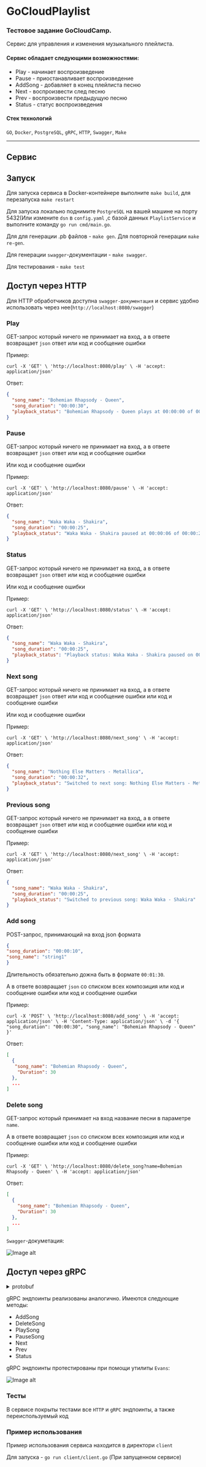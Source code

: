 # GoCloudPlaylist
### Тестовое задание GoCloudCamp.
Сервис для управления и изменения музыкального плейлиста.
#### Сервис обладает следующими возможностями:

* Play - начинает воспроизведение
* Pause - приостанавливает воспроизведение
* AddSong - добавляет в конец плейлиста песню
* Next - воспроизвести след песню
* Prev - воспроизвести предыдущую песню
* Status - статус воспроизведения

#### Стек технологий
`GO`, `Docker`, `PostgreSQL`, `gRPC`, `HTTP`, `Swagger`, `Make`

___
## Сервис

## Запуск

Для запуска сервиса в Docker-контейнере выполните `make build`, для перезапуска `make restart`

Для запуска локально поднимите `PostgreSQL` на вашей машине на порту 5432(Или измените `dsn` в `config.yaml`
,с базой данных `PlaylistService` и выполните команду `go run cmd/main.go`.

Для для генерации .pb файлов - `make gen`. Для повторной генерации `make re-gen`.

Для генерации `swagger`-документации - `make swagger`.

Для тестирования - `make test`

## Доступ через HTTP

Для HTTP обработчиков доступна `swagger-документация` и сервис удобно использовать через нее(`http://localhost:8080/swagger`) 

### Play
GET-запрос который ничего не принимает на вход, а в ответе возвращает `json` ответ или код и сообщение ошибки

Пример:

`curl -X 'GET' \
'http://localhost:8080/play' \
-H 'accept: application/json'`

Ответ:

```json
{
  "song_name": "Bohemian Rhapsody - Queen",
  "song_duration": "00:00:30",
  "playback_status": "Bohemian Rhapsody - Queen plays at 00:00:00 of 00:00:30"
}
```

### Pause
GET-запрос который ничего не принимает на вход, а в ответе возвращает `json` ответ или код и сообщение ошибки

Или код и сообщение ошибки

Пример:

`curl -X 'GET' \
'http://localhost:8080/pause' \
-H 'accept: application/json'`

Ответ:

```json
{
  "song_name": "Waka Waka - Shakira",
  "song_duration": "00:00:25",
  "playback_status": "Waka Waka - Shakira paused at 00:00:06 of 00:00:25"
}
```

### Status
GET-запрос который ничего не принимает на вход, а в ответе возвращает `json` ответ или код и сообщение ошибки

Или код и сообщение ошибки

Пример:

`curl -X 'GET' \
'http://localhost:8080/status' \
-H 'accept: application/json'`

Ответ:

```json
{
  "song_name": "Waka Waka - Shakira",
  "song_duration": "00:00:25",
  "playback_status": "Playback status: Waka Waka - Shakira paused on 00:00:06 of 00:00:25"
}
```

### Next song
GET-запрос который ничего не принимает на вход, а в ответе возвращает `json` ответ или код и сообщение ошибки или код и сообщение ошибки

Или код и сообщение ошибки

Пример:

`curl -X 'GET' \
'http://localhost:8080/next_song' \
-H 'accept: application/json'`

Ответ:

```json
{
  "song_name": "Nothing Else Matters - Metallica",
  "song_duration": "00:00:32",
  "playback_status": "Switched to next song: Nothing Else Matters - Metallica"
}
```
### Previous song
GET-запрос который ничего не принимает на вход, а в ответе возвращает `json` ответ или код и сообщение ошибки или код и сообщение ошибки

Пример:

`curl -X 'GET' \
'http://localhost:8080/next_song' \
-H 'accept: application/json'`

Ответ:

```json
{
  "song_name": "Waka Waka - Shakira",
  "song_duration": "00:00:25",
  "playback_status": "Switched to previous song: Waka Waka - Shakira"
}
```

### Add song
POST-запрос, принимающий на вход json формата  
```json
{
"song_duration": "00:00:10",
"song_name": "string1"
}
```
Длительность обязательно дожна быть в формате `00:01:30`.

A в ответе возвращает `json` со списком всех композиция или код и сообщение ошибки или код и сообщение ошибки

Пример:

`curl -X 'POST' \
'http://localhost:8080/add_song' \
-H 'accept: application/json' \
-H 'Content-Type: application/json' \
-d '{
"song_duration": "00:00:30",
"song_name": "Bohemian Rhapsody - Queen"
}'`

Ответ:

```json
[
  {
   "song_name": "Bohemian Rhapsody - Queen",
    "Duration": 30
  },
  ...
]
```

### Delete song
GET-запрос который принимает на вход название песни в параметре `name`.

A в ответе возвращает `json` со списком всех композиция или код и сообщение ошибки или код и сообщение ошибки

Пример:

`curl -X 'GET' \
'http://localhost:8080/delete_song?name=Bohemian Rhapsody - Queen' \
-H 'accept: application/json'`

Ответ:

```json
[
  {
    "song_name": "Bohemian Rhapsody - Queen",
    "Duration": 30
  },
  ...
]
```

`Swagger`-докуметация:

![Image alt](pictures/Screenshot%202023-03-02%20at%2015.03.09.png)

## Доступ через gRPC

<details>
<summary>protobuf</summary>

```proto
syntax = "proto3";

option go_package = "./";

package api;

service GoCloudPlaylist {
  rpc AddSong(AddRequest) returns (PlaylistResponse) {}
  rpc DeleteSong(SongNameForDelete) returns (PlaylistResponse) {}
  rpc PlaySong(Empty) returns (SongProc) {}
  rpc PauseSong(Empty) returns (SongProc) {}
  rpc Next(Empty) returns (SongProc) {}
  rpc Prev(Empty) returns (SongProc) {}
  rpc Status(Empty) returns (SongProc) {}
}

message SongProc {
  string name = 1;
  string time = 2;
  string status = 3;
}

message Song {
  string name = 1;
  string duration = 2;
}
message PlaylistResponse {
  repeated Song Playlist = 1;
}
message AddRequest {
  string name = 1;
  string time = 2;
}

message SongNameForDelete {
  string name = 1;
}

message Empty {
}

```
</details>

gRPC эндпоинты реализованы аналогично. Имеются следующие методы:
* AddSong
* DeleteSong
* PlaySong
* PauseSong
* Next
* Prev
* Status

gRPC эндпоинты протестированы при помощи утилиты `Evans`:

![Image alt](pictures/Screenshot%202023-03-02%20at%2015.02.11.png)

### Тесты
В сервисе покрыты тестами все `HTTP` и `gRPC` эндпоинты, а также переиспользуемый код

### Пример использования
Пример использования сервиса находится в директори `client`

Для запуска - `go run client/client.go` (При запущенном сервисе)


